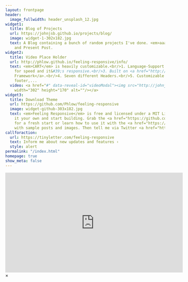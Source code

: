 ```yaml
---
layout: frontpage
header:
  image_fullwidth: header_unsplash_12.jpg
widget1:
  title: Blog of Projects
  url: https://johnjsb.github.io/projects/blog/
  image: widget-1-302x182.jpg
  text: A Blog containing a bunch of random projects I've done. <em>aaa</em> Past
    and Present Post.
widget2:
  title: Video Place Holder
  url: http://phlow.github.io/feeling-responsive/info/
  text: <em>CART</em> is heavily customizable.<br/>1. Language-Support :)<br/>2. Optimized
    for speed and it&#39;s responsive.<br/>3. Built on <a href="http://foundation.zurb.com/">Foundation
    Framework</a>.<br/>4. Seven different Headers.<br/>5. Customizable navigation,
    footer,...
  video: <a href="#" data-reveal-id="videoModal"><img src="http://johnjsb.github.io/projects/images/elise-fox-302x170.jpg"
    width="302" height="170" alt=""/></a>
widget3:
  title: Download Theme
  url: https://github.com/Phlow/feeling-responsive
  image: widget-github-303x182.jpg
  text: <em>Feeling Responsive</em> is free and licensed under a MIT License. Make
    it your own and start building. Grab the <a href="https://github.com/Phlow/feeling-responsive/tree/bare-bones-version">Bare-Bones-Version</a>
    for a fresh start or learn how to use it with the <a href="https://github.com/Phlow/feeling-responsive/tree/gh-pages">education-version</a>
    with sample posts and images. Then tell me via Twitter <a href="http://twitter.com/phlow">@phlow</a>.
callforaction:
  url: https://tinyletter.com/feeling-responsive
  text: Inform me about new updates and features ›
  style: alert
permalink: "/index.html"
homepage: true
show_meta: false
---
```


<div id="videoModal" class="reveal-modal large" data-reveal="">
  <div class="flex-video widescreen vimeo" style="display: block;">
	<iframe width="560" height="315" src="https://www.youtube.com/embed/MBc6mNZICNg" frameborder="0" allowfullscreen></iframe>
  </div>
  <a class="close-reveal-modal">&#215;</a>
</div>
